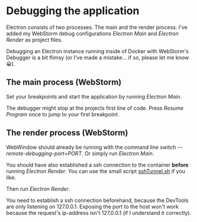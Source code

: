 # Debugging the application

Electron consists of two processes. The main and the render process. I've added my WebStorm debug configurations
_Electron Main_ and _Electron Render_ as project files.

Debugging an Electron instance running inside of Docker with WebStorm's Debugger is a bit flimsy (or I've made a
mistake... if so, please let me know 😀).

## The main process (WebStorm)

Set your breakpoints and start the application by running _Electron Main_.

The debugger might stop at the projects first line of code. Press _Resume Program_ once to jump to your first
breakpoint.

## The render process (WebStorm)

WebWindow should already be running with the command line switch _--remote-debugging-port=PORT_. Or simply run _Electron
Main_.

You should have also established a ssh connection to the container **before** running _Electron Render_. You can use the
small script [sshTunnel.sh](docker/shell/sshTunnel.sh) if you like.

Then run _Electron Render_.

You need to establish a ssh connection beforehand, because the DevTools are only listening on 127.0.0.1. Exposing the
port to the host won't work because the request's ip-address isn't 127.0.0.1 (if I understand it correctly).
